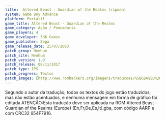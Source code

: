 ```yaml
---
title:  Altered Beast - Guardian of the Realms (ripman)
system: Game Boy Advance
platform: Portátil
game_title: Altered Beast - Guardian of the Realms
game_category: Ação / Pancadaria
game_players: 4
game_developer: 3d6 Games
game_publisher: Sega
game_release_date: 25/07/2003
patch_group: Nenhum
patch_site: Nenhum
patch_version: 1.0
patch_release: 08/11/2017
patch_type: IPS
patch_progress: Textos
patch_images: [http://www.romhackers.org/imagens/traducoes/%5BGBA%5D%20Altered%20Beast%20-%20Guardian%20of%20the%20Realms%20-%20ripman%20-%201.png,http://www.romhackers.org/imagens/traducoes/%5BGBA%5D%20Altered%20Beast%20-%20Guardian%20of%20the%20Realms%20-%20ripman%20-%202.png,http://www.romhackers.org/imagens/traducoes/%5BGBA%5D%20Altered%20Beast%20-%20Guardian%20of%20the%20Realms%20-%20ripman%20-%203.png]
---
```

Segundo o autor da tradução, todos os textos do jogo estão traduzidos, mas não estão acentuados, e nenhuma mensagem em forma de gráfico foi editada.ATENÇÃO:Esta tradução deve ser aplicada na ROM Altered Beast - Guardian of the Realms (Europe) (En,Fr,De,Es,It).gba, com código AARP e com CRC32 654F7916.